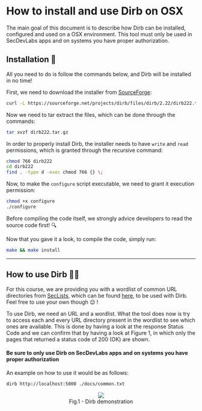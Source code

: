 # How to install and use Dirb on OSX
The main goal of this document is to describe how Dirb can be installed, configured and used on a OSX environment. This tool must only be used in SecDevLabs apps and on systems you have proper authorization.

## Installation 🔧

All you need to do is follow the commands below, and Dirb will be installed in no time!

First, we need to download the installer from [SourceForge]:
```sh
curl -L https://sourceforge.net/projects/dirb/files/dirb/2.22/dirb222.tar.gz/download -o dirb222.tar.gz
```
Now we need to tar extract the files, which can be done through the commands:
```sh
tar xvzf dirb222.tar.gz
```
In order to properly install Dirb, the installer needs to have `write` and `read` permissions, which is granted through the recursive command:
```sh
chmod 766 dirb222
cd dirb222
find . -type d -exec chmod 766 {} \;
```
Now, to make the `configure` script executable, we need to grant it execution permission: 
```sh 
chmod +x configure
./configure
```
Before compiling the code itself, we strongly advice developers to read the source code first! 🔍

Now that you gave it a look, to compile the code, simply run:
```sh
make && make install
```

---

## How to use Dirb 👨‍💻

For this course, we are providing you with a wordlist of common URL directories from [SecLists], which can be found [here][1], to be used with Dirb. Feel free to use your own though 😉 !

To use Dirb, we need an URL and a wordlist. What the tool does now is try to access each and every URL directory present in the wordlist to see which ones are available. This is done by having a look at the response Status Code and we can confirm that by having a look at Figure 1, in which only the pages that returned a status code of 200 (OK) are shown.

#### Be sure to only use Dirb on SecDevLabs apps and on systems you have proper authorization

An example on how to use it would be as follows:

```sh
dirb http://localhost:5000 ./docs/common.txt
```

<figure align="center">
    <img src="../owasp-top10-2021-apps/a8/amarelo-designs/images/attack2.png"/>
    <figcaption>Fig.1 - Dirb demonstration</figcaption>
</figure>

[SecLists]:https://github.com/danielmiessler/SecLists/blob/master/Discovery/Web-Content/common.txt
[SourceForge]: https://sourceforge.net/
[1]: ./common.txt
